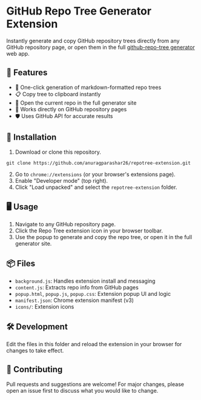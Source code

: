 # GitHub Repo Tree Generator Extension

Instantly generate and copy GitHub repository trees directly from any GitHub repository page, or open them in the full [github-repo-tree generator](https://repotree.anuragparashar.tech) web app.

## 🌟 Features

- 🌲 One-click generation of markdown-formatted repo trees
- 📋 Copy tree to clipboard instantly
- 🔗 Open the current repo in the full generator site
- 🦾 Works directly on GitHub repository pages
- 🛡️ Uses GitHub API for accurate results

## 🚀 Installation

1. Download or clone this repository.
```
git clone https://github.com/anuragparashar26/repotree-extension.git
```
2. Go to `chrome://extensions` (or your browser's extensions page).
3. Enable "Developer mode" (top right).
4. Click "Load unpacked" and select the `repotree-extension` folder.

## 🖥️ Usage

1. Navigate to any GitHub repository page.
2. Click the Repo Tree extension icon in your browser toolbar.
3. Use the popup to generate and copy the repo tree, or open it in the full generator site.

## 📦 Files

- `background.js`: Handles extension install and messaging
- `content.js`: Extracts repo info from GitHub pages
- `popup.html`, `popup.js`, `popup.css`: Extension popup UI and logic
- `manifest.json`: Chrome extension manifest (v3)
- `icons/`: Extension icons

## 🛠️ Development

Edit the files in this folder and reload the extension in your browser for changes to take effect.

## 🤝 Contributing

Pull requests and suggestions are welcome! For major changes, please open an issue first to discuss what you would like to change.
